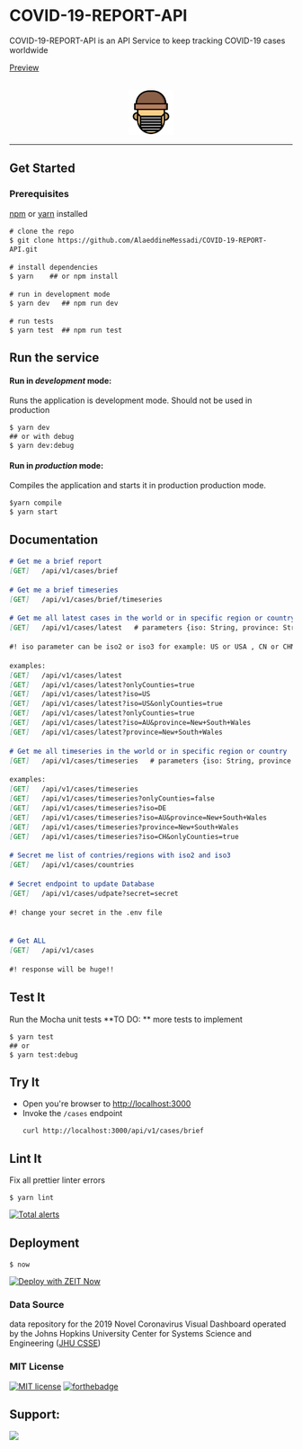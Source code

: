 # COVID-19-REPORT-API

COVID-19-REPORT-API is an API Service to keep tracking  COVID-19 cases worldwide

[Preview](https://covid-19-report-api.now.sh)

<div align="center">
	<br> <img src="/static/corona-mask.png" width="80px"> <br> <hr>
</div>


## Get Started

### Prerequisites
 [npm](https://www.npmjs.com/get-npm) or [yarn](https://yarnpkg.com/en/docs/install) installed

```shell
# clone the repo
$ git clone https://github.com/AlaeddineMessadi/COVID-19-REPORT-API.git

# install dependencies
$ yarn    ## or npm install

# run in development mode
$ yarn dev   ## npm run dev

# run tests
$ yarn test  ## npm run test
```



## Run the service
#### Run in *development* mode:
Runs the application is development mode. Should not be used in production

```shell
$ yarn dev
## or with debug
$ yarn dev:debug
```

#### Run in *production* mode:

Compiles the application and starts it in production production mode.

```shell
$yarn compile
$ yarn start
```

## Documentation


```markdown
# Get me a brief report
[GET]   /api/v1/cases/brief

# Get me a brief timeseries 
[GET]   /api/v1/cases/brief/timeseries

# Get me all latest cases in the world or in specific region or country
[GET]   /api/v1/cases/latest   # parameters {iso: String, province: String, onlyCountries: Boolean}

#! iso parameter can be iso2 or iso3 for example: US or USA , CN or CHN

examples:
[GET]   /api/v1/cases/latest
[GET]   /api/v1/cases/latest?onlyCounties=true
[GET]   /api/v1/cases/latest?iso=US
[GET]   /api/v1/cases/latest?iso=US&onlyCounties=true
[GET]   /api/v1/cases/latest?onlyCounties=true
[GET]   /api/v1/cases/latest?iso=AU&province=New+South+Wales
[GET]   /api/v1/cases/latest?province=New+South+Wales

# Get me all timeseries in the world or in specific region or country
[GET]   /api/v1/cases/timeseries   # parameters {iso: String, province: String, onlyCountries: Boolean}

examples:
[GET]   /api/v1/cases/timeseries
[GET]   /api/v1/cases/timeseries?onlyCounties=false
[GET]   /api/v1/cases/timeseries?iso=DE
[GET]   /api/v1/cases/timeseries?iso=AU&province=New+South+Wales
[GET]   /api/v1/cases/timeseries?province=New+South+Wales
[GET]   /api/v1/cases/timeseries?iso=CH&onlyCounties=true

# Secret me list of contries/regions with iso2 and iso3
[GET]   /api/v1/cases/countries

# Secret endpoint to update Database
[GET]   /api/v1/cases/udpate?secret=secret

#! change your secret in the .env file


# Get ALL 
[GET]   /api/v1/cases

#! response will be huge!! 
```

## Test It

Run the Mocha unit tests  **TO DO: ** more tests to implement

```shell
$ yarn test
## or
$ yarn test:debug
```

## Try It
* Open you're browser to [http://localhost:3000](http://localhost:3000)
* Invoke the `/cases` endpoint 
  ```shell
  curl http://localhost:3000/api/v1/cases/brief
  ```

## Lint It

Fix all prettier linter errors

```shell
$ yarn lint
```

[![Total alerts](https://img.shields.io/lgtm/alerts/g/AlaeddineMessadi/COVID-19-REPORT-API.svg?logo=lgtm&logoWidth=18)](https://lgtm.com/projects/g/AlaeddineMessadi/COVID-19-REPORT-API/alerts/)

## Deployment

```shell
$ now
```
[![Deploy with ZEIT Now](https://zeit.co/button)](https://deploy.now.sh/?repo=https://github.com/AlaeddineMessadi/COVID-19-REPORT-API)

### Data Source

data repository for the 2019 Novel Coronavirus Visual Dashboard operated by the Johns Hopkins University Center for Systems Science and Engineering ([JHU CSSE](https://github.com/CSSEGISandData/COVID-19))

### MIT License

[![MIT license](https://img.shields.io/badge/License-MIT-blue.svg)](https://lbesson.mit-license.org/) 
[![forthebadge](https://forthebadge.com/images/badges/built-with-love.svg)](https://github.com/AlaeddineMessadi)



## Support:
<a href="https://www.patreon.com/AlaeddineMessadi">
	<img src="https://c5.patreon.com/external/logo/become_a_patron_button@2x.png" width="160">
</a>

